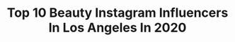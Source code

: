 ---
title: Top 10 Beauty Instagram Influencers In Los Angeles In 2020
description: >-
  Find top beauty Instagram influencers in Los Angeles in 2020. Most popular hashtags: #beauty #tiktok #ad #losangeles.
platform: Instagram
profiles:
  - username: "haleygable"
    fullname: >-
      Haley Gable ∙ #thebtcteam
    location: "United States"
    followers: 7486
    engagement: 648
    commentsToLikes: 0.122258
    id: ck13agq92qazw0i190wwc6lb1
    verified: false
    hashtags: "#colorstyletrophy, #btconeshot2020, #quarantinehair, #tiktok"
  - username: "morebeverlycherie"
    fullname: >-
      
    location: "United States"
    followers: 2158
    engagement: 1124
    commentsToLikes: 0.200158
    id: ck5q7jy241x3e0i11awiu1c5y
    verified: false
    hashtags: "#kkwbeauty, #ultabeauty, #lilahb, #sharethecare"
  - username: "gisela_colon_"
    fullname: >-
      Gisela Colon
    location: "United States"
    followers: 8679
    engagement: 459
    commentsToLikes: 0.032876
    id: ck6tsux4f6ywg0j710m3lg6zr
    verified: false
    hashtags: "#elyunquerainforest, #vivianyee, #inspirex, #energy"
  - username: "brittanycarel"
    fullname: >-
      BRITTANY CAREL
    location: "United States"
    followers: 18360
    engagement: 345
    commentsToLikes: 0.051667
    id: ck5zys49fafd10i14zi702mny
    verified: false
    hashtags: "#sportsillustrated, #78, #beautyphotography, #beautyretouch"
  - username: "claudiagraziano"
    fullname: >-
      claudia graziano
    location: "United States"
    followers: 183595
    engagement: 439
    commentsToLikes: 0.022395
    id: ck0u740863nii0i19spw7yfn0
    verified: false
    hashtags: "#stayweird, #thisisann, #ad, #boloneyewear"
  - username: "theglamannequin"
    fullname: >-
      KEELA | Style Influencer
    location: "United States"
    followers: 24901
    engagement: 504
    commentsToLikes: 0.287095
    id: ck55q9h5qch6r0i11pr3glojs
    verified: false
    hashtags: "#realfashionforrealpeople, #leather, #staypositive, #lovedclotheslast"
  - username: "rorygaudio"
    fullname: >-
      Rory Gaudio Makeup Artist
    location: "United States"
    followers: 2425
    engagement: 1985
    commentsToLikes: 0.074857
    id: ck5zu31gr1l600i14h2ck6ykz
    verified: false
    hashtags: "#naturalglam, #hotgirlsummer, #redlipstick, #naturalmakeuplook"
  - username: "hodaya_c"
    fullname: >-
      H O D A Y A  C O H E N
    location: "United States"
    followers: 107149
    engagement: 322
    commentsToLikes: 0.011224
    id: ck5pzaunv02uz0i117t0usff7
    verified: false
    hashtags: "#goodsquad, #okaytoslay, #revolvefestival, #nochella"
  - username: "tommy_flanagan"
    fullname: >-
      LOS ANGELES PHOTOGRAPHER
    location: "United States"
    followers: 32359
    engagement: 184
    commentsToLikes: 0.056676
    id: ck0w56bbz23qj0i192rni55op
    verified: false
    hashtags: ""
  - username: "melissasandora"
    fullname: >-
      melissa sandora
    location: "United States"
    followers: 2542
    engagement: 1093
    commentsToLikes: 0.107374
    id: ck5zmintsmn730i141cc8a5d6
    verified: false
    hashtags: "#paris, #muahawards2020, #modernfamilymakeupandhair, #local706"
---